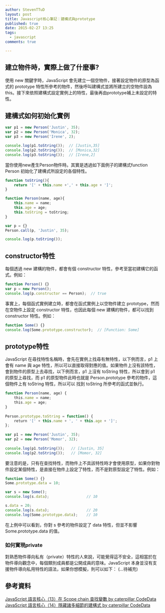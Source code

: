 ```yaml
---
author: StevenTTuD
layout: post
title: Javascript核心筆記：建構式與prototype
published: true
date: 2015-02-27 13:25
tags:
  - javascript
comments: true

---
```

## 建立物件時，實際上做了什麼事?
使用 new 關鍵字時，JavaScript 會先建立一個空物件，接著設定物件的原型為函式的 prototype 特性所參考的物件，然後呼叫建構式並將所建立的空物件設為 this。接下來依照建構式設定實例上的特性，最後再由prototype補上未設定的特性。

## 建構式如何初始化實例
```js
var p1 = new Person('Justin', 35);
var p2 = new Person('Monica', 32);
var p3 = new Person('Irene', 2);

console.log(p1.toString());  // [Justin,35]
console.log(p2.toString());  // [Monica,32]
console.log(p3.toString());  // [Irene,2]
```
當你使用new產生Person物件時。其實是透過如下面例子的建構式function Person 初始化了建構式所設定的各個特性。

```js
function toString(){
	return '[' + this.name +',' + this.age + ']';
}

function Person(name, age){
	this.name = name;
	this.age = age;
	this.toString = toString;
}

var p = {}
Person.call(p, 'Justin', 35);

console.log(p.toString());
```

## constructor特性
每個透過 new 建構的物件，都會有個 constructor 特性，參考至當初建構它的函式。例如：
```js
function Person() {}
var p = new Person();
console.log(p.constructor == Person);  // true
```
事實上，每個函式實例建立時，都會在函式實例上以空物件建立 prototype，然而在空物件上設定 constructor 特性，也因此每個 new 建構的物件，都可以找到 constructor 特性。例如：
```js
function Some() {}
console.log(Some.prototype.constructor);  // [Function: Some]
```


## prototype特性
JavaScript 在尋找特性名稱時，會先在實例上找尋有無特性，以下例而言，p1 上會有 name 與 age 特性，所以可以直接取得對應的值。如果物件上沒有該特性，會到物件的原型上去尋找，以下例而言，p1 上沒有 toString 特性，所以會到 p1 的原型上尋找，而 p1 的原型物件此時也就是 Person.prototype 參考的物件，這個物件上有 toString 特性，所以可以 找到 toString 所參考的函式並執行。
```js
function Person(name, age) {
    this.name = name;
    this.age = age;
}
 
Person.prototype.toString = function() {
    return '[' + this.name + ', ' + this.age + ']';
};
 
var p1 = new Person('Justin', 35);
var p2 = new Person('Momor', 32);
 
console.log(p1.toString());   // [Justin, 35]
console.log(p2.toString());   // [Momor, 32]
```

要注意的是，只有在查找特性，而物件上不具該特性時才會使用原型，如果你對物件設定某個特性，是直接在物件上設定了特性，而不是對原型設定了特性。例如：
```js
function Some() {}
Some.prototype.data = 10;

var s = new Some();
console.log(s.data);                 // 10

s.data = 20;
console.log(s.data);                 // 20
console.log(Some.prototype.data);    // 10
```
在上例中可以看到，你對 s 參考的物件設定了 data 特性，但並不影響 Some.prototype.data 的值。

### 如何實現private
對熟悉物件導向私有（private）特性的人來說，可能覺得這不安全，這相當於在物件導向觀念中，每個類別成員都是公開成員的意味。JavaScript 本身並沒有支援物件導向私用特性的語法，如果你想模擬，則可以如下：
(...待補充)

## 參考資料
[JavaScript 語言核心（13）在 Scope chain 查找變數 by caterpillar CodeData](http://www.codedata.com.tw/javascript/essential-javascript-13-scope-chain/)
[JavaScript 語言核心（14）隱藏諸多細節的建構式 by caterpillar CodeData](http://www.codedata.com.tw/javascript/essential-javascript-14-constructor/)

